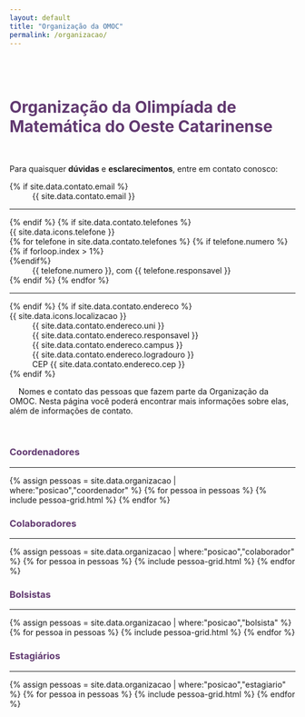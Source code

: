 ```yaml
---
layout: default
title: "Organização da OMOC"
permalink: /organizacao/
---
```

<div class="container-xxl"  data-bs-smooth-scroll="true" >
    <br><br>
    <h1 class="text-center" style="color:#613970"><strong>Organização da Olimpíada de Matemática do Oeste Catarinense</strong></h1> <br>
    <div class="container col-12 col-sm-6 text-center">
        <p>
        Para quaisquer <strong>dúvidas</strong> e <strong>esclarecimentos</strong>, entre em contato conosco:
        </p>
        <dl class="row text-left">
        {% if site.data.contato.email %}
        <dt class="col-sm-1"><i class="fa-solid fa-envelope"></i> </dt>
            <dd class="col-sm-11">
            {{ site.data.contato.email }}
            </dd>
            <hr/>
        {% endif %}
        {% if site.data.contato.telefones %}
        <dt class="col-sm-1">{{ site.data.icons.telefone }} </dt>
        {% for telefone in site.data.contato.telefones %}
            {% if telefone.numero %}
            {% if forloop.index > 1%} <dt class="col-sm-1"></dt> {%endif%}
            <dd class="col-sm-11">
            {{ telefone.numero }}, com {{ telefone.responsavel }}
            </dd>
            {% endif %}
        {% endfor %}
        <hr/>
        {% endif %}
        {% if site.data.contato.endereco %}
        <dt class="col-sm-1">{{ site.data.icons.localizacao }} </dt>
            <dd class="col-sm-11">
                {{ site.data.contato.endereco.uni }}<br>
                {{ site.data.contato.endereco.responsavel }}<br>
                {{ site.data.contato.endereco.campus }}<br>
                {{ site.data.contato.endereco.logradouro }}<br>
                CEP {{ site.data.contato.endereco.cep }}<br>
            </dd>
        {% endif %}
        </dl> 
    </div>
    <div>
        <p >
        &nbsp;&nbsp;&nbsp;&nbsp;Nomes e contato das pessoas que fazem parte da Organização da OMOC. Nesta página você poderá encontrar mais informações
        sobre elas, além de informações de contato.
        </p>
    </div>
        <br>
    <h3 style="color:#613970">Coordenadores</h3>
    <hr>
    {% assign pessoas = site.data.organizacao | where:"posicao","coordenador" %}
    {% for pessoa in pessoas %}
        {% include pessoa-grid.html %}
    {% endfor %}
    <h3 style="color:#613970">Colaboradores</h3>
    <hr>
    {% assign pessoas = site.data.organizacao | where:"posicao","colaborador" %}
    {% for pessoa in pessoas %}
        {% include pessoa-grid.html %}
    {% endfor %}
    <h3 style="color:#613970">Bolsistas</h3>
    <hr>
    {% assign pessoas = site.data.organizacao | where:"posicao","bolsista" %}
    {% for pessoa in pessoas %}
        {% include pessoa-grid.html %}
    {% endfor %}
    <h3 style="color:#613970">Estagiários</h3>
    <hr>
    {% assign pessoas = site.data.organizacao | where:"posicao","estagiario" %}
    {% for pessoa in pessoas %}
        {% include pessoa-grid.html %}
    {% endfor %}
</div>
